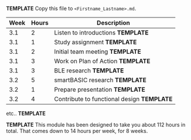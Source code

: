 **TEMPLATE** Copy this file to `<Firstname_Lastname>.md`.

Week | Hours | Description
---- | ----- | -------------
3.1  |     2 | Listen to introductions **TEMPLATE**
3.1  |     1 | Study assignment **TEMPLATE**
3.1  |     2 | Initial team meeting **TEMPLATE**
3.1  |     3 | Work on Plan of Action **TEMPLATE**
3.1  |     3 | BLE research **TEMPLATE**
3.2  |     5 | smartBASIC research **TEMPLATE**
3.2  |     1 | Prepare presentation **TEMPLATE**
3.2  |     4 | Contribute to functional design **TEMPLATE**
etc.. **TEMPLATE**

**TEMPLATE** This module has been designed to take you about 112 hours in total. That comes down to 14 hours per week, for 8 weeks.

